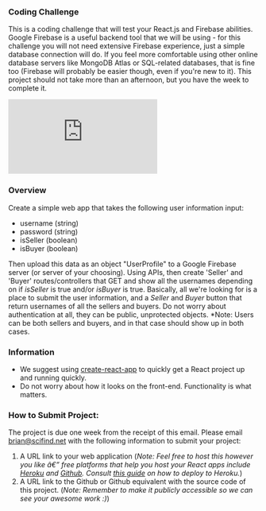 ### Coding Challenge ###

This is a coding challenge that will test your React.js and Firebase abilities. Google Firebase is a useful backend tool that we will be using - for this challenge you will not need extensive Firebase experience, just a simple database connection will do. If you feel more comfortable using other online database servers like MongoDB Atlas or SQL-related databases, that is fine too (Firebase will probably be easier though, even if you're new to it). This project should not take more than an afternoon, but you have the week to complete it.

![science image](https://www.freepik.com/free-vector/science-icon-collection_764934.htm#page=1&query=science&position=0)

### Overview ###
Create a simple web app that takes the following user information input:
  - username (string)
  - password (string)
  - isSeller (boolean)
  - isBuyer (boolean)
  
Then upload this data as an object "UserProfile" to a Google Firebase server (or server of your choosing). Using APIs, then create 'Seller' and 'Buyer' routes/controllers that GET and show all the usernames depending on if *isSeller* is true and/or *isBuyer* is true. Basically, all we're looking for is a place to submit the user information, and a *Seller* and *Buyer* button that return usernames of all the sellers and buyers. Do not worry about authentication at all, they can be public, unprotected objects. *Note: Users can be both sellers and buyers, and in that case should show up in both cases.


### Information ###
  - We suggest using [create-react-app](https://github.com/facebook/create-react-app) to quickly get a React project up and running quickly. 
  - Do not worry about how it looks on the front-end. Functionality is what matters.

### How to Submit Project: ###
The project is due one week from the receipt of this email. Please email brian@scifind.net with the following information to submit your project:

  1. A URL link to your web application (*Note: Feel free to host this however you like â€” free platforms that help you host your React apps include [Heroku](https://heroku.com/) and [Github](https://github.com/). Consult [this guide](https://medium.com/better-programming/how-to-deploy-your-react-app-to-heroku-aedc28b218ae) on how to deploy to Heroku.*)
  2. A URL link to the Github or Github equivalent with the source code of this project. (*Note: Remember to make it publicly accessible so we can see your awesome work :)*)
